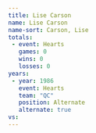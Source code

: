 ```yaml
---
title: Lise Carson
name: Lise Carson
name-sort: Carson, Lise
totals:
 - event: Hearts
   games: 0
   wins: 0
   losses: 0
years:
 - year: 1986
   event: Hearts
   team: "QC"
   position: Alternate
   alternate: true
vs:
---
```


